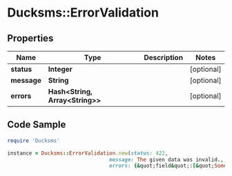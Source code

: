 # Ducksms::ErrorValidation

## Properties

Name | Type | Description | Notes
------------ | ------------- | ------------- | -------------
**status** | **Integer** |  | [optional] 
**message** | **String** |  | [optional] 
**errors** | **Hash&lt;String, Array&lt;String&gt;&gt;** |  | [optional] 

## Code Sample

```ruby
require 'Ducksms'

instance = Ducksms::ErrorValidation.new(status: 422,
                                 message: The given data was invalid.,
                                 errors: {&quot;field&quot;:[&quot;Something is wrong with the field&quot;]})
```


